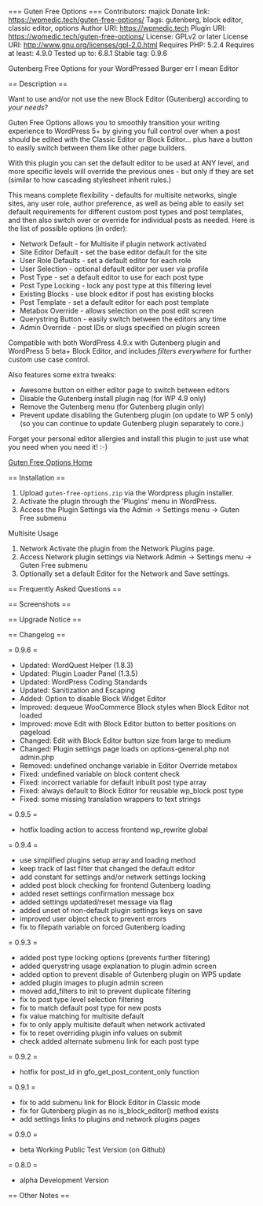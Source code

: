 === Guten Free Options ===
Contributors: majick
Donate link: https://wpmedic.tech/guten-free-options/
Tags: gutenberg, block editor, classic editor, options
Author URI: https://wpmedic.tech
Plugin URI: https://wpmedic.tech/guten-free-options/
License: GPLv2 or later
License URI: http://www.gnu.org/licenses/gpl-2.0.html
Requires PHP: 5.2.4
Requires at least: 4.9.0
Tested up to: 6.8.1
Stable tag: 0.9.6

Gutenberg Free Options for your WordPressed Burger err I mean Editor

== Description ==

Want to use and/or not use the new Block Editor (Gutenberg) according to *your needs*?

Guten Free Options allows you to smoothly transition your writing experience to WordPress 5+ by giving you full control over when a post should be edited with the Classic Editor or Block Editor... plus have a button to easily switch between them like other page builders.

With this plugin you can set the default editor to be used at ANY level, and more specific levels will override the previous ones - but only if they are set (similar to how cascading stylesheet inherit rules.) 

This means complete flexibility - defaults for multisite networks, single sites, any user role, author preference, as well as being able to easily set default requirements for different custom post types and post templates, and then also switch over or override for individual posts as needed. Here is the list of possible options (in order):

* Network Default - for Multisite if plugin network activated
* Site Editor Default - set the base editor default for the site
* User Role Defaults - set a default editor for each role
* User Selection - optional default editor per user via profile
* Post Type - set a default editor to use for each post type
* Post Type Locking - lock any post type at this filtering level
* Existing Blocks - use block editor if post has existing blocks
* Post Template - set a default editor for each post template
* Metabox Override - allows selection on the post edit screen
* Querystring Button - easily switch between the editors any time
* Admin Override - post IDs or slugs specified on plugin screen

Compatible with both WordPress 4.9.x with Gutenberg plugin and WordPress 5 beta+ Block Editor, and includes *filters everywhere* for further custom use case control.

Also features some extra tweaks:

* Awesome button on either editor page to switch between editors
* Disable the Gutenberg install plugin nag (for WP 4.9 only)
* Remove the Gutenberg menu (for Gutenberg plugin only)
* Prevent update disabling the Gutenberg plugin (on update to WP 5 only)
(so you can continue to update Gutenberg plugin separately to core.)

Forget your personal editor allergies and install this plugin to just use what you need when you need it! :-)

[Guten Free Options Home](https://wpmedic.tech/guten-free-options/)


== Installation ==

1. Upload `guten-free-options.zip` via the Wordpress plugin installer.
2. Activate the plugin through the 'Plugins' menu in WordPress.
3. Access the Plugin Settings via the Admin -> Settings menu -> Guten Free submenu

Multisite Usage
1. Network Activate the plugin from the Network Plugins page.
2. Access Network plugin settings via Network Admin -> Settings menu -> Guten Free submenu
3. Optionally set a default Editor for the Network and Save settings.


== Frequently Asked Questions ==


== Screenshots ==


== Upgrade Notice ==


== Changelog ==

= 0.9.6 =
* Updated: WordQuest Helper (1.8.3)
* Updated: Plugin Loader Panel (1.3.5)
* Updated: WordPress Coding Standards
* Updated: Sanitization and Escaping
* Added: Option to disable Block Widget Editor
* Improved: dequeue WooCommerce Block styles when Block Editor not loaded
* Improved: move Edit with Block Editor button to better positions on pageload
* Changed: Edit with Block Editor button size from large to medium
* Changed: Plugin settings page loads on options-general.php not admin.php
* Removed: undefined onchange variable in Editor Override metabox
* Fixed: undefined variable on block content check
* Fixed: incorrect variable for default inbuilt post type array
* Fixed: always default to Block Editor for reusable wp_block post type
* Fixed: some missing translation wrappers to text strings

= 0.9.5 =
* hotfix loading action to access frontend wp_rewrite global

= 0.9.4 =
* use simplified plugins setup array and loading method
* keep track of last filter that changed the default editor
* add constant for settings and/or network settings locking
* added post block checking for frontend Gutenberg loading
* added reset settings confirmation message box
* added settings updated/reset message via flag
* added unset of non-default plugin settings keys on save
* improved user object check to prevent errors
* fix to filepath variable on forced Gutenberg loading

= 0.9.3 = 
* added post type locking options (prevents further filtering)
* added querystring usage explanation to plugin admin screen
* added option to prevent disable of Gutenberg plugin on WP5 update
* added plugin images to plugin admin screen
* moved add_filters to init to prevent duplicate filtering
* fix to post type level selection filtering
* fix to match default post type for new posts
* fix value matching for multisite default
* fix to only apply multisite default when network activated
* fix to reset overriding plugin info values on submit
* check added alternate submenu link for each post type

= 0.9.2 =
* hotfix for post_id in gfo_get_post_content_only function

= 0.9.1 =
* fix to add submenu link for Block Editor in Classic mode
* fix for Gutenberg plugin as no is_block_editor() method exists
* add settings links to plugins and network plugins pages

= 0.9.0 =
* beta Working Public Test Version (on Github)

= 0.8.0 =
* alpha Development Version


== Other Notes ==

